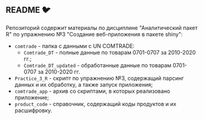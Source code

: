 ## README :bird:

Репозиторий содержит материалы по дисциплине "Аналитический пакет R" по упражнению №3 "Создание веб-приложения в пакете shiny":

* ```comtrade``` - папка с данными с UN COMTRADE:
  * ```Comtrade_DT``` - полные данные по товарам 0701-0707 за 2010-2020 гг.;
  * ```Comtrade_DT_updated``` - обработанные данные по товарам 0701-0707 за 2010-2020 гг.
* ```Practice_3_R``` - скрипт по упражнению №3, содержащий парсинг данных и их обработку, а также запуск приложения;
* ```comtrade_app``` - архив со скриптами, в которых реализовано приложение;
* ```product_code``` - справочник, содержащий коды продуктов и их расшифровку.
